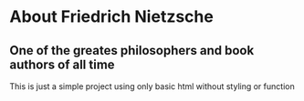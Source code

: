 # About Friedrich Nietzsche

## One of the greates philosophers and book authors of all time

This is just a simple project using only basic html without styling or function
